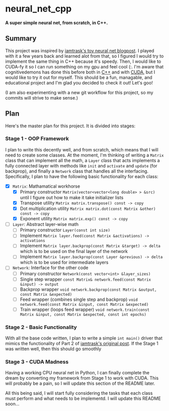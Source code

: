 # neural_net_cpp

**A super simple neural net, from scratch, in C++.**

## Summary

This project was inspired by [iamtrask's toy neural net blogpost](https://iamtrask.github.io/2015/07/12/basic-python-network/). I played with it a few years back and learned alot from that, so I figured I would try to implement the same thing in C++ because it's speedy. Then, I would like to CUDA-fy it so I can run something on my gpu and feel cool (:. I'm aware that cognitivedemons has done this before both in [C++](https://cognitivedemons.wordpress.com/2017/07/06/a-neural-network-in-10-lines-of-c-code/) and with [CUDA](https://cognitivedemons.wordpress.com/2017/09/02/a-neural-network-in-10-lines-of-cuda-c-code/), but I would like to try it out for myself. This should be a fun, managable, and educational project and I'm glad you decided to check it out! Let's goo!

(I am also experimenting with a new git workflow for this project, so my commits will strive to make sense.)

## Plan

Here's the master plan for this project. It is divided into stages:

### Stage 1 - OOP Framework

I plan to write this decently well, and from scratch, which means that I will need to create some classes. At the moment, I'm thinking of writing a `Matrix` class that can implement all the math, a `Layer` class that acts implements a fully connected layer with methods like `init` and `activate` and `update` (for backprop), and finally a `Network` class that handles all the interfacing. Specifically, I plan to have the following basic functionality for each class:

- [x] `Matrix`: Mathamatical workhorse
  - [x] Primary constructor `Matrix(vector<vector<long double> > &src)` until I figure out how to make it take initializer lists
  - [x] Transpose utility `Matrix matrix.transpose() const -> copy`
  - [x] Dot multiplication utility `Matrix matrix.dot(const Matrix &other) const -> copy`
  - [x] Exponent utility `Matrix matrix.exp() const -> copy`
- [ ] `Layer`: Abstract layer-wise math
  - [ ] Primary constructor `Layer(const int size)`
  - [ ] Implement `Matrix layer.feed(const Matrix &activations) -> activations`
  - [ ] Implement `Matrix layer.backprop(const Matrix &target) -> delta` which is to be used on the final layer of the network
  - [ ] Implement `Matrix layer.backprop(const Layer &previous) -> delta` which is to be used for intermediate layers
- [ ] `Network`: Interface for the other code
  - [ ] Primary constructor `Network(const vector<int> &layer_sizes)`
  - [ ] Single step wrapper `const Matrix& network.feed(const Matrix &input) -> output`
  - [ ] Backprop wrapper `void network.backprop(const Matrix &output, const Matrix &expected)`
  - [ ] Feed wrapper (combines single step and backprop) `void network.feed(const Matrix &input, const Matrix &expected)`
  - [ ] Train wrapper (loops feed wrapper) `void network.train(const Matrix &input, const Matrix &expected, const int epochs)`

### Stage 2 - Basic Functionality

With all the base code written, I plan to write a simple `int main()` driver that mimics the functionality of Part 2 of [iamtrask's original post](https://iamtrask.github.io/2015/07/12/basic-python-network/). If the Stage 1 was written well, then this should go smoothly

### Stage 3 - CUDA Madness

Having a working CPU neural net in Python, I can finally complete the dream by converting my framework from Stage 1 to work with CUDA. This will probably be a pain, so I will update this section of the README later.

All this being said, I will start fully considering the tasks that each class must perform and what needs to be implementd. I will update this README soon...

